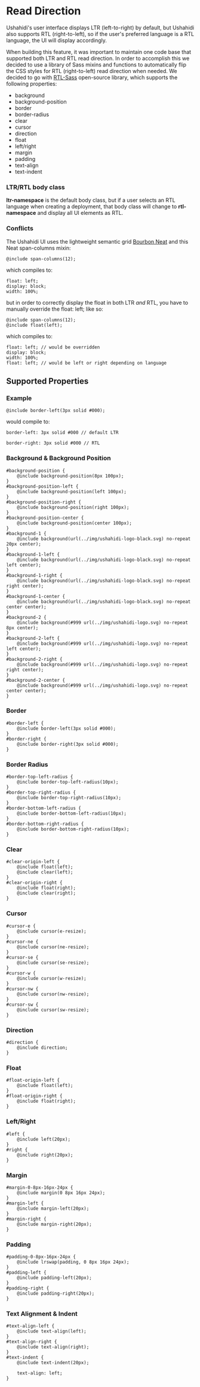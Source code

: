 # Read Direction

Ushahidi's user interface displays LTR \(left-to-right\) by default, but Ushahidi also supports RTL \(right-to-left\), so if the user's preferred language is a RTL language, the UI will display accordingly.

When building this feature, it was important to maintain one code base that supported both LTR and RTL read direction. In order to accomplish this we decided to use a library of Sass mixins and functions to automatically flip the CSS styles for RTL \(right-to-left\) read direction when needed. We decided to go with [RTL-Sass](https://github.com/jamesl1001/RTL-Sass) open-source library, which supports the following properties:



* background
* background-position
* border
* border-radius
* clear
* cursor
* direction
* float
* left/right
* margin
* padding
* text-align
* text-indent

### LTR/RTL body class

**ltr-namespace** is the default body class, but if a user selects an RTL language when creating a deployment, that body class will change to **rtl-namespace** and display all UI elements as RTL.

### Conflicts

The Ushahidi UI uses the lightweight semantic grid [Bourbon Neat](http://neat.bourbon.io/) and this Neat span-columns mixin:

```text
@include span-columns(12);
```

which compiles to:

```text
float: left;
display: block;
width: 100%;
```

but in order to correctly display the float in both LTR _and_ RTL, you have to manually override the float: left; like so:

```text
@include span-columns(12);
@include float(left);
```

which compiles to:

```text
float: left; // would be overridden
display: block;
width: 100%;
float: left; // would be left or right depending on language
```

## Supported Properties

### Example

```text
@include border-left(3px solid #000);
```

would compile to:

```text
border-left: 3px solid #000 // default LTR

border-right: 3px solid #000 // RTL
```

### Background & Background Position

```text
#background-position {
    @include background-position(8px 100px);
}
#background-position-left {
    @include background-position(left 100px);
}
#background-position-right {
    @include background-position(right 100px);
}
#background-position-center {
    @include background-position(center 100px);
}
#background-1 {
    @include background(url(../img/ushahidi-logo-black.svg) no-repeat 20px center);
}
#background-1-left {
    @include background(url(../img/ushahidi-logo-black.svg) no-repeat left center);
}
#background-1-right {
    @include background(url(../img/ushahidi-logo-black.svg) no-repeat right center);
}
#background-1-center {
    @include background(url(../img/ushahidi-logo-black.svg) no-repeat center center);
}
#background-2 {
    @include background(#999 url(../img/ushahidi-logo.svg) no-repeat 8px center);
}
#background-2-left {
    @include background(#999 url(../img/ushahidi-logo.svg) no-repeat left center);
}
#background-2-right {
    @include background(#999 url(../img/ushahidi-logo.svg) no-repeat right center);
}
#background-2-center {
    @include background(#999 url(../img/ushahidi-logo.svg) no-repeat center center);
}
```

### Border

```text
#border-left {
    @include border-left(3px solid #000);
}
#border-right {
    @include border-right(3px solid #000);
}
```

### Border Radius

```text
#border-top-left-radius {
    @include border-top-left-radius(10px);
}
#border-top-right-radius {
    @include border-top-right-radius(10px);
}
#border-bottom-left-radius {
    @include border-bottom-left-radius(10px);
}
#border-bottom-right-radius {
    @include border-bottom-right-radius(10px);
}
```

### Clear

```text
#clear-origin-left {
    @include float(left);
    @include clear(left);
}
#clear-origin-right {
    @include float(right);
    @include clear(right);
}
```

### Cursor

```text
#cursor-e {
    @include cursor(e-resize);
}
#cursor-ne {
    @include cursor(ne-resize);
}
#cursor-se {
    @include cursor(se-resize);
}
#cursor-w {
    @include cursor(w-resize);
}
#cursor-nw {
    @include cursor(nw-resize);
}
#cursor-sw {
    @include cursor(sw-resize);
}
```

### Direction

```text
#direction {
    @include direction;
}
```

### Float

```text
#float-origin-left {
    @include float(left);
}
#float-origin-right {
    @include float(right);
}
```

### Left/Right

```text
#left {
    @include left(20px);
}
#right {
    @include right(20px);
}
```

### Margin

```text
#margin-0-8px-16px-24px {
    @include margin(0 8px 16px 24px);
}
#margin-left {
    @include margin-left(20px);
}
#margin-right {
    @include margin-right(20px);
}
```

### Padding

```text
#padding-0-8px-16px-24px {
    @include lrswap(padding, 0 8px 16px 24px);
}
#padding-left {
    @include padding-left(20px);
}
#padding-right {
    @include padding-right(20px);
}
```

### Text Alignment & Indent

```text
#text-align-left {
    @include text-align(left);
}
#text-align-right {
    @include text-align(right);
}
#text-indent {
    @include text-indent(20px);

    text-align: left;
}
```



